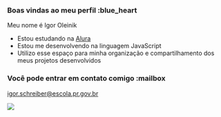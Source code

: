 ### Boas vindas ao meu perfil :blue_heart

Meu nome é Igor Oleinik 

- Estou estudando na [Alura](https://www.alura.com.br)
- Estou me desenvolvendo na linguagem JavaScript
- Utilizo esse espaço para minha organização e compartilhamento dos meus projetos desenvolvidos

### Você pode entrar em contato comigo :mailbox

igor.schreiber@escola.pr.gov.br



![](https://media1.tenor.com/m/-iNAIlunzRQAAAAC/fast-and-furious.gif)

